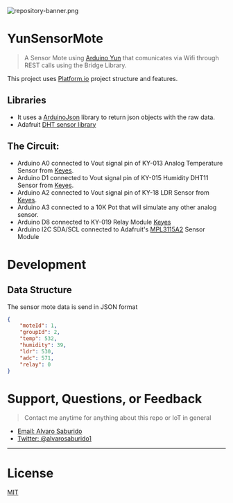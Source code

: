 ![repository-banner.png](https://res.cloudinary.com/alvarosaburido/image/upload/v1564929632/as-readme-banner_tqdgrx.png)

# YunSensorMote 

>A Sensor Mote using [Arduino Yun](https://store.arduino.cc/arduino-yun) that comunicates via Wifi through REST calls using the Bridge Library.

This project uses [Platform.io](http://platformio.org/) project structure and features.

## Libraries
* It uses a [ArduinoJson](https://arduinojson.org/) library to return json objects with the raw data.
* Adafruit [DHT sensor library](https://github.com/adafruit/DHT-sensor-library)
   
## The Circuit:
  * Arduino A0 connected to Vout signal pin of KY-013 Analog Temperature Sensor from [Keyes](https://tkkrlab.nl/wiki/Arduino_KY-013_Temperature_sensor_module).
  * Arduino D1 connected to Vout signal pin of KY-015 Humidity DHT11 Sensor from [Keyes](https://tkkrlab.nl/wiki/Arduino_KY-015_Temperature_and_humidity_sensor_module).
  * Arduino A2 connected to Vout signal pin of KY-18 LDR Sensor from [Keyes](https://tkkrlab.nl/wiki/Arduino_KY-018_Photo_resistor_module).
  * Arduino A3 connected to a 10K Pot that will simulate any other analog sensor.
  * Arduino D8 connected to KY-019 Relay Module [Keyes](https://tkkrlab.nl/wiki/Arduino_KY-019_5V_relay_module)
  * Arduino I2C SDA/SCL connected to Adafruit's [MPL3115A2](https://www.adafruit.com/product/1893) Sensor Module

# Development

## Data Structure
The sensor mote data is send in JSON format
```JSON
{
    "moteId": 1,
    "groupId": 2,
    "temp": 532,
    "humidity": 39,
    "ldr": 530,
    "adc": 571,
    "relay": 0
}
```

# Support, Questions, or Feedback
> Contact me anytime for anything about this repo or IoT in general

* [Email: Alvaro Saburido](alvaro.saburido@gmail.com)
* [Twitter: @alvarosaburido1](https://twitter.com/alvarosaburido1)

___

# License
 [MIT](/LICENSE)
